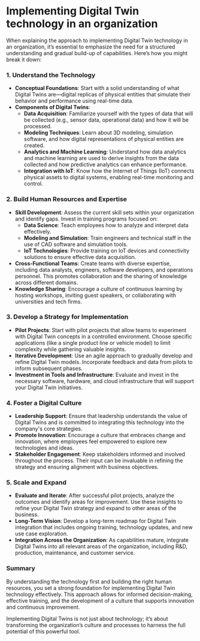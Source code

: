 # Implementing Digital Twin technology in an organization

When explaining the approach to implementing Digital Twin technology in an organization, it’s essential to emphasize the need for a structured understanding and gradual build-up of capabilities. Here’s how you might break it down:

### 1. **Understand the Technology**
   - **Conceptual Foundations**: Start with a solid understanding of what Digital Twins are—digital replicas of physical entities that simulate their behavior and performance using real-time data.
   - **Components of Digital Twins**:
     - **Data Acquisition**: Familiarize yourself with the types of data that will be collected (e.g., sensor data, operational data) and how it will be processed.
     - **Modeling Techniques**: Learn about 3D modeling, simulation software, and how digital representations of physical entities are created.
     - **Analytics and Machine Learning**: Understand how data analytics and machine learning are used to derive insights from the data collected and how predictive analytics can enhance performance.
     - **Integration with IoT**: Know how the Internet of Things (IoT) connects physical assets to digital systems, enabling real-time monitoring and control.

### 2. **Build Human Resources and Expertise**
   - **Skill Development**: Assess the current skill sets within your organization and identify gaps. Invest in training programs focused on:
     - **Data Science**: Teach employees how to analyze and interpret data effectively.
     - **Modeling and Simulation**: Train engineers and technical staff in the use of CAD software and simulation tools.
     - **IoT Technologies**: Provide training on IoT devices and connectivity solutions to ensure effective data acquisition.
   - **Cross-Functional Teams**: Create teams with diverse expertise, including data analysts, engineers, software developers, and operations personnel. This promotes collaboration and the sharing of knowledge across different domains.
   - **Knowledge Sharing**: Encourage a culture of continuous learning by hosting workshops, inviting guest speakers, or collaborating with universities and tech firms.

### 3. **Develop a Strategy for Implementation**
   - **Pilot Projects**: Start with pilot projects that allow teams to experiment with Digital Twin concepts in a controlled environment. Choose specific applications (like a single product line or vehicle model) to limit complexity while gathering valuable insights.
   - **Iterative Development**: Use an agile approach to gradually develop and refine Digital Twin models. Incorporate feedback and data from pilots to inform subsequent phases.
   - **Investment in Tools and Infrastructure**: Evaluate and invest in the necessary software, hardware, and cloud infrastructure that will support your Digital Twin initiatives.

### 4. **Foster a Digital Culture**
   - **Leadership Support**: Ensure that leadership understands the value of Digital Twins and is committed to integrating this technology into the company's core strategies.
   - **Promote Innovation**: Encourage a culture that embraces change and innovation, where employees feel empowered to explore new technologies and ideas.
   - **Stakeholder Engagement**: Keep stakeholders informed and involved throughout the process. Their input can be invaluable in refining the strategy and ensuring alignment with business objectives.

### 5. **Scale and Expand**
   - **Evaluate and Iterate**: After successful pilot projects, analyze the outcomes and identify areas for improvement. Use these insights to refine your Digital Twin strategy and expand to other areas of the business.
   - **Long-Term Vision**: Develop a long-term roadmap for Digital Twin integration that includes ongoing training, technology updates, and new use case exploration.
   - **Integration Across the Organization**: As capabilities mature, integrate Digital Twins into all relevant areas of the organization, including R&D, production, maintenance, and customer service.

### Summary
By understanding the technology first and building the right human resources, you set a strong foundation for implementing Digital Twin technology effectively. This approach allows for informed decision-making, effective training, and the development of a culture that supports innovation and continuous improvement. 

Implementing Digital Twins is not just about technology; it’s about transforming the organization’s culture and processes to harness the full potential of this powerful tool.